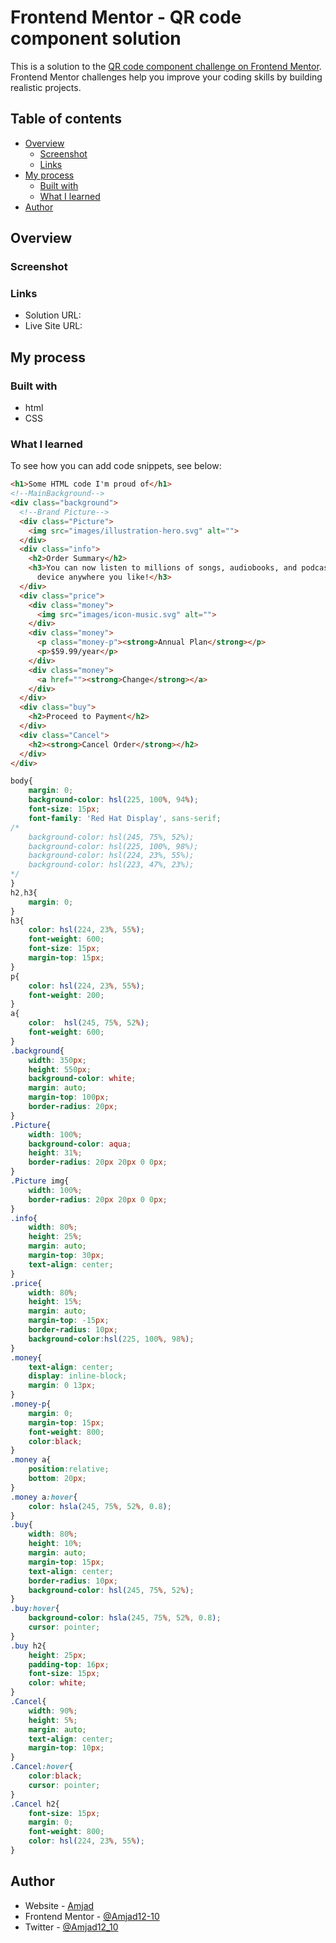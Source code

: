 # Frontend Mentor - QR code component solution

This is a solution to the [QR code component challenge on Frontend Mentor](https://www.frontendmentor.io/challenges/qr-code-component-iux_sIO_H). Frontend Mentor challenges help you improve your coding skills by building realistic projects. 

## Table of contents

- [Overview](#overview)
  - [Screenshot](#screenshot)
  - [Links](#links)
- [My process](#my-process)
  - [Built with](#built-with)
  - [What I learned](#what-i-learned)
- [Author](#author)

## Overview

### Screenshot

### Links

- Solution URL:
- Live Site URL:

## My process

### Built with

- html 
- CSS

### What I learned
To see how you can add code snippets, see below:

```html
<h1>Some HTML code I'm proud of</h1>
<!--MainBackground-->
<div class="background">
  <!--Brand Picture-->
  <div class="Picture">
    <img src="images/illustration-hero.svg" alt="">
  </div>
  <div class="info">
    <h2>Order Summary</h2>
    <h3>You can now listen to millions of songs, audiobooks, and podcasts on any 
      device anywhere you like!</h3>
  </div>
  <div class="price">
    <div class="money">
      <img src="images/icon-music.svg" alt="">
    </div>
    <div class="money">
      <p class="money-p"><strong>Annual Plan</strong></p>
      <p>$59.99/year</p>
    </div>
    <div class="money">
      <a href=""><strong>Change</strong></a>
    </div>
  </div>
  <div class="buy">
    <h2>Proceed to Payment</h2>
  </div>
  <div class="Cancel">
    <h2><strong>Cancel Order</strong></h2>
  </div>
</div>
```
```css
body{
    margin: 0;
    background-color: hsl(225, 100%, 94%);
    font-size: 15px;
    font-family: 'Red Hat Display', sans-serif;
/*  
    background-color: hsl(245, 75%, 52%);
    background-color: hsl(225, 100%, 98%);
    background-color: hsl(224, 23%, 55%);
    background-color: hsl(223, 47%, 23%);
*/
}
h2,h3{
    margin: 0;
}
h3{
    color: hsl(224, 23%, 55%);
    font-weight: 600;
    font-size: 15px;
    margin-top: 15px;
}
p{
    color: hsl(224, 23%, 55%);
    font-weight: 200;
}
a{
    color:  hsl(245, 75%, 52%);
    font-weight: 600;
}
.background{
    width: 350px;
    height: 550px;
    background-color: white;
    margin: auto;
    margin-top: 100px;
    border-radius: 20px;
}
.Picture{
    width: 100%;
    background-color: aqua;
    height: 31%;
    border-radius: 20px 20px 0 0px;
}
.Picture img{
    width: 100%;
    border-radius: 20px 20px 0 0px;
}
.info{
    width: 80%;
    height: 25%;
    margin: auto;
    margin-top: 30px;
    text-align: center;
}
.price{
    width: 80%;
    height: 15%;
    margin: auto;
    margin-top: -15px;
    border-radius: 10px;
    background-color:hsl(225, 100%, 98%);
}
.money{
    text-align: center;
    display: inline-block;
    margin: 0 13px;
}
.money-p{
    margin: 0;
    margin-top: 15px;
    font-weight: 800;
    color:black;
}
.money a{
    position:relative;
    bottom: 20px;
}
.money a:hover{
    color: hsla(245, 75%, 52%, 0.8);
}
.buy{
    width: 80%;
    height: 10%;
    margin: auto;
    margin-top: 15px;
    text-align: center;
    border-radius: 10px;
    background-color: hsl(245, 75%, 52%);
}
.buy:hover{
    background-color: hsla(245, 75%, 52%, 0.8);
    cursor: pointer;
}
.buy h2{
    height: 25px;
    padding-top: 16px;
    font-size: 15px;
    color: white;
}
.Cancel{
    width: 90%;
    height: 5%;
    margin: auto;
    text-align: center;
    margin-top: 10px;
}
.Cancel:hover{
    color:black;
    cursor: pointer;
}
.Cancel h2{
    font-size: 15px;
    margin: 0;
    font-weight: 800;
    color: hsl(224, 23%, 55%);
}
```

## Author

- Website - [Amjad](https://amjad12-10.github.io/Amjad-Personal-Site/)
- Frontend Mentor - [@Amjad12-10](https://www.frontendmentor.io/profile/Amjad12-10)
- Twitter - [@Amjad12_10](https://www.twitter.com/Amjad12_10)


